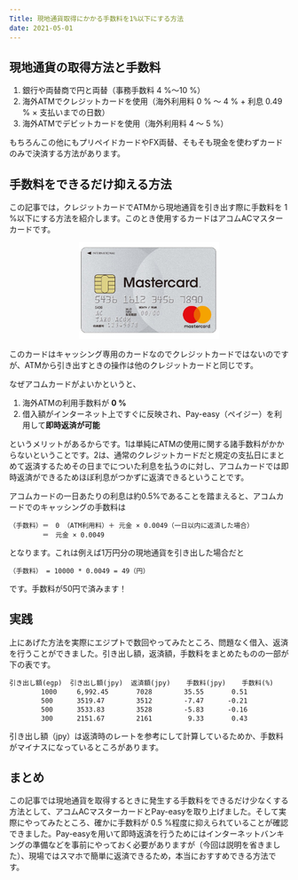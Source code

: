 ```yaml
---
Title: 現地通貨取得にかかる手数料を1%以下にする方法
date: 2021-05-01
---
```

## 現地通貨の取得方法と手数料
1. 銀行や両替商で円と両替（事務手数料 4 %～10 %）
2. 海外ATMでクレジットカードを使用（海外利用料 0 % ～ 4 % + 利息 0.49 % × 支払いまでの日数）
3. 海外ATMでデビットカードを使用（海外利用料 4 ～ 5 %）

もちろんこの他にもプリペイドカードやFX両替、そもそも現金を使わずカードのみで決済する方法があります。

## 手数料をできるだけ抑える方法
この記事では，クレジットカードでATMから現地通貨を引き出す際に手数料を 1 %以下にする方法を紹介します。このとき使用するカードはアコムACマスターカードです。
<div align="center">
<img src="./card.jpg" width = "50%">
</div>

このカードはキャッシング専用のカードなのでクレジットカードではないのですが、ATMから引き出すときの操作は他のクレジットカードと同じです。

なぜアコムカードがよいかというと、

1. 海外ATMの利用手数料が <b>0 %</b>
2.  借入額がインターネット上ですぐに反映され、Pay-easy（ペイジー）を利用して<b>即時返済が可能</b>

というメリットがあるからです。1は単純にATMの使用に関する諸手数料がかからないということです。2は、通常のクレジットカードだと規定の支払日にまとめて返済するためその日までについた利息を払うのに対し、アコムカードでは即時返済ができるためほぼ利息がつかずに返済できるということです。

アコムカードの一日あたりの利息は約0.5%であることを踏まえると、アコムカードでのキャッシングの手数料は
```
（手数料）＝　0 （ATM利用料）＋ 元金 × 0.0049（一日以内に返済した場合）
　　　　　＝　元金 × 0.0049
```
となります。これは例えば1万円分の現地通貨を引き出した場合だと
```
（手数料） = 10000 * 0.0049 = 49（円）
```
です。手数料が50円で済みます！

## 実践
上にあげた方法を実際にエジプトで数回やってみたところ、問題なく借入、返済を行うことができました。引き出し額，返済額，手数料をまとめたものの一部が下の表です。
```
引き出し額(egp)	引き出し額(jpy)	返済額(jpy)	手数料(jpy)	手数料(%)
        1000	 6,992.45	    7028	    35.55	    0.51
        500	     3519.47	    3512	    -7.47	   -0.21
        500	     3533.83	    3528	    -5.83	   -0.16
        300	     2151.67	    2161	     9.33	    0.43
```
引き出し額（jpy）は返済時のレートを参考にして計算しているためか、手数料がマイナスになっているところがあります。

## まとめ
この記事では現地通貨を取得するときに発生する手数料をできるだけ少なくする方法として、アコムACマスターカードとPay-easyを取り上げました。そして実際にやってみたところ、確かに手数料が 0.5 %程度に抑えられていることが確認できました。Pay-easyを用いて即時返済を行うためにはインターネットバンキングの準備などを事前にやっておく必要がありますが（今回は説明を省きました）、現場ではスマホで簡単に返済できるため，本当におすすめできる方法です。
